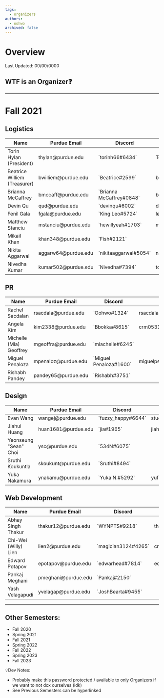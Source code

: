 ```yaml
---
tags:
  - organizers
authors:
  - oohwo
archived: false
---
```

# Overview
Last Updated: 00/00/0000

## WTF is an Organizer❓

-----
# Fall 2021

## Logistics
<table>
    <thead>
        <tr>
            <th>Name</th>
            <th>Purdue Email</th>
            <th>Discord</th>
            <th>Gmail</th>
        </tr>
    </thead>
    <tbody>
        <tr>
            <td>Torin Hylan (President)</td>
            <td>thylan@purdue.edu</td>
            <td>`torinh66#6434`</td>
            <td>TorinH66@gmail.com</td>
        </tr>
        <tr>
            <td>Beatrice Williem (Treasurer)</td>
            <td>bwilliem@purdue.edu</td>
            <td>`Beatrice#2599`</td>
            <td>beat.wil105@gmail.com</td>
        </tr>
        <tr>
            <td>Brianna McCaffrey</td>
            <td>bmccaff@purdue.edu</td>
            <td>`Brianna McCaffrey#0848`</td>
            <td>bmccaffrey0830@gmail.com</td>
        </tr>
        <tr>
            <td>Devin Qu</td>
            <td>qud@purdue.edu</td>
            <td>`devinqu#6002`</td>
            <td>devinqu2002@gmail.com</td>
        </tr>
        <tr>
            <td>Fenil Gala</td>
            <td>fgala@purdue.edu</td>
            <td>`King Leo#5724`</td>
            <td>leofenil1234@gmail.com</td>
        </tr>
        <tr>
            <td>Matthew Stanciu</td>
            <td>mstanciu@purdue.edu</td>
            <td>`hewillyeah#1703`</td>
            <td>mattbstanciu@gmail.com</td>
        </tr>
        <tr>
            <td>Mikail Khan</td>
            <td>khan348@purdue.edu</td>
            <td>`Fish#2121`</td>
            <td></td>
        </tr>
        <tr>
            <td>Nikita Aggarwal</td>
            <td>aggarw64@purdue.edu</td>
            <td>`nikitaaggarwal#5054`</td>
            <td>nikitaaggarwal777@gmail.com</td>
        </tr>
        <tr>
            <td>Nivedha Kumar</td>
            <td>kumar502@purdue.edu</td>
            <td>`Nivedha#7394`</td>
            <td>to.nivedha75@gmail.com</td>
        </tr>
    </tbody>
</table>

## PR
<table>
    <thead>
        <tr>
            <th>Name</th>
            <th>Purdue Email</th>
            <th>Discord</th>
            <th>Gmail</th>
        </tr>
    </thead>
    <tbody>
        <tr>
            <td>Rachel Sacdalan</td>
            <td>rsacdala@purdue.edu</td>
            <td>`Oohwo#1324`</td>
            <td>rsacdalan00021@gmail.com</td>
        </tr>
        <tr>
            <td>Angela Kim</td>
            <td>kim2338@purdue.edu</td>
            <td>`Bbokka#8615`</td>
            <td>crm05319@gmail.com</td>
        </tr>
        <tr>
            <td>Michelle (Mia) Geoffrey</td>
            <td>mgeoffra@purdue.edu</td>
            <td>`miachelle#6245`</td>
            <td></td>
        </tr>
        <tr>
            <td>Miguel Penaloza</td>
            <td>mpenaloz@purdue.edu</td>
            <td>`Miguel Penaloza#1600`</td>
            <td>miguelpen02@gmail.com</td>
        </tr>
        <tr>
            <td>Rishabh Pandey</td>
            <td>pandey65@purdue.edu</td>
            <td>`Rishabh#3751`</td>
            <td></td>
        </tr>
    </tbody>
</table>

## Design
<table>
    <thead>
        <tr>
            <th>Name</th>
            <th>Purdue Email</th>
            <th>Discord</th>
            <th>Gmail</th>
        </tr>
    </thead>
    <tbody>
        <tr>
            <td>Evan Wang</td>
            <td>wangej@purdue.edu</td>
            <td>`fuzzy_happy#6644`</td>
            <td>student.e.wang@gmail.com</td>
        </tr>
        <tr>
            <td>Jiahui Huang</td>
            <td>huan1681@purdue.edu</td>
            <td>`jia#1965`</td>
            <td>jiahuihuang208@gmail.com</td>
        </tr>
        <tr>
            <td>Yeonseung &quot;Sean&quot; Choi</td>
            <td>ysc@purdue.edu</td>
            <td>`534N#6075`</td>
            <td></td>
        </tr>
        <tr>
            <td>Sruthi Koukuntla</td>
            <td>skoukunt@purdue.edu</td>
            <td>`Sruthi#8494`</td>
            <td></td>
        </tr>
        <tr>
            <td>Yuka Nakamura</td>
            <td>ynakamu@purdue.edu</td>
            <td>`Yuka N.#5292`</td>
            <td>yuflower26@gmail.com</td>
        </tr>
    </tbody>
</table>

## Web Development
<table>
    <thead>
        <tr>
            <th>Name</th>
            <th>Purdue Email</th>
            <th>Discord</th>
            <th>Gmail</th>
        </tr>
    </thead>
    <tbody>
        <tr>
            <td>Abhay Singh Thakur</td>
            <td>thakur12@purdue.edu</td>
            <td>`WYNPTS#9218`</td>
            <td>thakur22429s@gmail.com</td>
        </tr>
        <tr>
            <td>Chi-Wei (Willy) Lien</td>
            <td>lien2@purdue.edu</td>
            <td>`magician3124#4265`</td>
            <td>crashingballoon@gmail.com</td>
        </tr>
        <tr>
            <td>Edward Potapov</td>
            <td>epotapov@purdue.edu</td>
            <td>`edwarhead#7814`</td>
            <td>edwardpota@gmail.com</td>
        </tr>
        <tr>
            <td>Pankaj Meghani</td>
            <td>pmeghani@purdue.edu</td>
            <td>`Pankaj#2150`</td>
            <td></td>
        </tr>
        <tr>
            <td>Yash Velagapudi</td>
            <td>yvelagap@purdue.edu</td>
            <td>`JoshBearta#9455`</td>
            <td></td>
        </tr>
    </tbody>
</table>

-----
## Other Semesters:
- Fall 2020
- Spring 2021
- Fall 2021
- Spring 2022
- Fall 2022
- Spring 2023
- Fall 2023

💡Dev Notes: 
- Probably make this password protected / available to only Organizers if we want to not dox ourselves (idk)
- See Previous Semesters can be hyperlinked